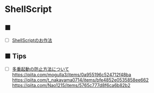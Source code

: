 # ShellScript
## ■
- [ ] [ShellScriptのお作法](manners)
## ■ Tips
- [ ] [多重起動の防止方法について]()
https://qiita.com/mogulla3/items/0a955196c524712f48ba  
https://qiita.com/t_nakayama0714/items/bfe4852e0535858ee662  
https://qiita.com/Nao1215/items/5765c777d8f6ca6b82b2  
